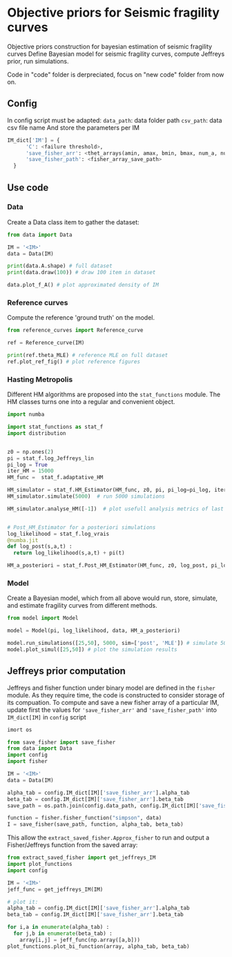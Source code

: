 # Objective priors for Seismic fragility curves
Objective priors construction for bayesian estimation of seismic fragility curves
Define Bayesian model for seismic fragility curves, compute Jeffreys prior, run simulations.

Code in "code" folder is derpreciated, focus on "new code" folder from now on.

## Config

In config script must be adapted:
`data_path`: data folder path
`csv_path`: data csv file name
And store the parameters per IM
```python
IM_dict['IM'] = {
      'C': <failure threshold>, 
      'save_fisher_arr': <thet_arrays(amin, amax, bmin, bmax, num_a, num_b>,
      'save_fisher_path': <fisher_array_save_path>
  }
```


## Use code

### Data

Create a Data class item to gather the dataset:
```python
from data import Data

IM = '<IM>'
data = Data(IM)

print(data.A.shape) # full dataset
print(data.draw(100)) # draw 100 item in dataset

data.plot_f_A() # plot approximated density of IM
```

### Reference curves

Compute the reference 'ground truth' on the model.

```python
from reference_curves import Reference_curve

ref = Reference_curve(IM)

print(ref.theta_MLE) # reference MLE on full dataset
ref.plot_ref_fig() # plot reference figures
```

### Hasting Metropolis 

Different HM algorithms are proposed into the `stat_functions` module.
The HM classes turns one into a regular and convenient object.
```python
import numba

import stat_functions as stat_f
import distribution


z0 = np.ones(2)
pi = stat_f.log_Jeffreys_lin
pi_log = True
iter_HM = 15000
HM_func =  stat_f.adaptative_HM

HM_simulator = stat_f.HM_Estimator(HM_func, z0, pi, pi_log=pi_log, iter_HM=iter_HM)
HM_simulator.simulate(5000)  # run 5000 simulations

HM_simulator.analyse_HM([-1])  # plot usefull analysis metrics of last simulations


# Post_HM_Estimator for a posteriori simulations
log_likelihood = stat_f.log_vrais
@numba.jit
def log_post(s,a,t) :
  return log_likelihood(s,a,t) + pi(t)

HM_a_posteriori = stat_f.Post_HM_Estimator(HM_func, z0, log_post, pi_log=pi_log, iter=iter_HM)
```

### Model

Create a Bayesian model, which from all above would run, store, simulate, and estimate fragility curves from different methods.

```python
from model import Model

model = Model(pi, log_likelihood, data, HM_a_posteriori)

model.run_simulations([25,50], 5000, sim=['post', 'MLE']) # simulate 5000 theta for dataset size 25 and 50 using posterior and MLE methods
model.plot_simul([25,50]) # plot the simulation results
```



## Jeffreys prior computation

Jeffreys and fisher function under binary model are defined in the `fisher` module. As they require time, the code is constructed to consider storage of its compuation.
To compute and save a new fisher array of a particular IM, update first the values for `'save_fisher_arr'` and `'save_fisher_path'` into `IM_dict[IM]` in `config` script

```python
imort os

from save_fisher import save_fisher
from data import Data
import config
import fisher

IM = '<IM>'
data = Data(IM)

alpha_tab = config.IM_dict[IM]['save_fisher_arr'].alpha_tab
beta_tab = config.IM_dict[IM]['save_fisher_arr'].beta_tab
save_path = os.path.join(config.data_path, config.IM_dict[IM]['save_fisher_path'])

function = fisher.fisher_function("simpson", data)
I = save_fisher(save_path, function, alpha_tab, beta_tab)
```

This allow the `extract_saved_fisher.Approx_fisher` to run and output a Fisher/Jeffreys function from the saved array:
```python
from extract_saved_fisher import get_jeffreys_IM
import plot_functions
import config

IM = '<IM>'
jeff_func = get_jeffreys_IM(IM)

# plot it:
alpha_tab = config.IM_dict[IM]['save_fisher_arr'].alpha_tab
beta_tab = config.IM_dict[IM]['save_fisher_arr'].beta_tab

for i,a in enumerate(alpha_tab) :
  for j,b in enumerate(beta_tab) :
    array[i,j] = jeff_func(np.array([a,b]))
plot_functions.plot_bi_function(array, alpha_tab, beta_tab) 
```







